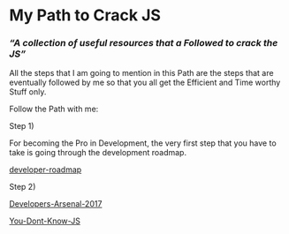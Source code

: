 # My Path to Crack JS

### *“A collection of useful resources that a Followed to crack the JS”*

All the steps that I am going to mention in this Path are the steps that are eventually followed by me so that you all get the Efficient and Time worthy Stuff only.

Follow the Path with me: 

Step 1)

For becoming the Pro in Development, the very first step that you have to take is going through the development roadmap.

[developer-roadmap](https://github.com/kamranahmedse/developer-roadmap)

Step 2)

[Developers-Arsenal-2017](https://github.com/gauravmehla/Developers-Arsenal-2017)

[You-Dont-Know-JS](https://github.com/NishiGaba/You-Dont-Know-JS)

